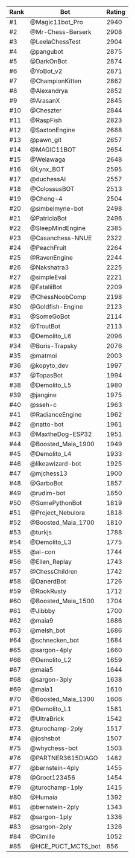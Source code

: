 Rank|Bot|Rating
---|---|---
#1|@Magic11bot_Pro|2940
#2|@Mr-Chess-Berserk|2908
#3|@LeelaChessTest|2904
#4|@pangubot|2875
#5|@DarkOnBot|2874
#6|@YoBot_v2|2871
#7|@ChampionKitten|2862
#8|@Alexandrya|2852
#9|@ArasanX|2845
#10|@Cheszter|2844
#11|@RaspFish|2823
#12|@SaxtonEngine|2688
#13|@pawn_git|2657
#14|@MAGIC11BOT|2654
#15|@Weiawaga|2648
#16|@Lynx_BOT|2595
#17|@duchessAI|2557
#18|@ColossusBOT|2513
#19|@Cheng-4|2504
#20|@simbelmyne-bot|2498
#21|@PatriciaBot|2496
#22|@SleepMindEngine|2385
#23|@Casanchess-NNUE|2322
#24|@PeachFruit|2264
#25|@RavenEngine|2244
#26|@Nakshatra3|2225
#27|@simpleEval|2221
#28|@FataliiBot|2209
#29|@ChessNoobComp|2198
#30|@Goldfish-Engine|2123
#31|@SomeGoBot|2114
#32|@TroutBot|2113
#33|@Demolito_L6|2096
#34|@Boris-Trapsky|2076
#35|@matmoi|2003
#36|@kopyto_dev|1997
#37|@TopasBot|1994
#38|@Demolito_L5|1980
#39|@jangine|1975
#40|@sseh-c|1963
#41|@RadianceEngine|1962
#42|@natto-bot|1961
#43|@MaxtheDog-ESP32|1951
#44|@Boosted_Maia_1900|1949
#45|@Demolito_L4|1933
#46|@likeawizard-bot|1925
#47|@mjchess13|1900
#48|@GarboBot|1857
#49|@rudim-bot|1850
#50|@SomePythonBot|1819
#51|@Project_Nebulora|1818
#52|@Boosted_Maia_1700|1810
#53|@turkjs|1788
#54|@Demolito_L3|1775
#55|@ai-con|1744
#56|@Ellen_Replay|1743
#57|@ChessChildren|1742
#58|@DanerdBot|1726
#59|@RookRusty|1712
#60|@Boosted_Maia_1500|1704
#61|@Jibbby|1700
#62|@maia9|1686
#63|@melsh_bot|1686
#64|@schnecken_bot|1684
#65|@sargon-4ply|1660
#66|@Demolito_L2|1659
#67|@maia5|1644
#68|@sargon-3ply|1638
#69|@maia1|1610
#70|@Boosted_Maia_1300|1606
#71|@Demolito_L1|1581
#72|@UltraBrick|1542
#73|@turochamp-2ply|1517
#74|@joshsbot|1507
#75|@whychess-bot|1503
#76|@PARTNER3615DIAGO|1482
#77|@bernstein-4ply|1455
#78|@Groot123456|1454
#79|@turochamp-1ply|1415
#80|@Humaia|1392
#81|@bernstein-2ply|1343
#82|@sargon-1ply|1336
#83|@sargon-2ply|1326
#84|@Cimille|1052
#85|@HCE_PUCT_MCTS_bot|856
